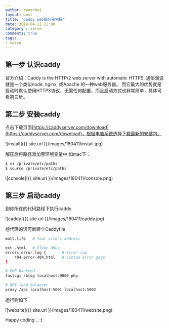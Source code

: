 ```yaml
---
author: raoenhui
layout: post
title: "Caddy web服务器初探"
date: 2018-04-11 22:00
category : serve
comments: true
tags:
- serve
---
```


## 第一步 认识caddy


官方介绍：Caddy is the HTTP/2 web server with automatic HTTPS.
通俗滴说就是一个类似node, nginx, 或Apache 的一种web服务器。
而它最大的优势就是启动时默认使用HTTPS协议，无需任何配置，而且启动方式也非常简单，具体可看[第三步](#第三步-启动caddy)。


## 第二步 安装caddy

点击下载页面[https://caddyserver.com/download](https://caddyserver.com/download)，根据电脑系统选择下载最新的安装包。

![install]({{ site.url }}/images/180411/install.jpg)

解压后将路径添加至环境变量中
如mac下：
```bash
$ vi /private/etc/paths
$ source /private/etc/paths

```
![console]({{ site.url }}/images/180411/console.png)

## 第三步 启动caddy

到你所在的代码路径下执行caddy

![caddy]({{ site.url }}/images/180411/caddy.jpg)

想代理的话可新建个Caddyfile

```bash
matt.life   # Your site's address

ext .html   # Clean URLs
errors error.log {       # Error log
    404 error-404.html   # Custom error page
}

# PHP backend
fastcgi /blog localhost:9000 php

# API load balancer
proxy /api localhost:5001 localhost:5002

```

运行则如下

![website]({{ site.url }}/images/180411/website.png)


Happy coding .. :)
